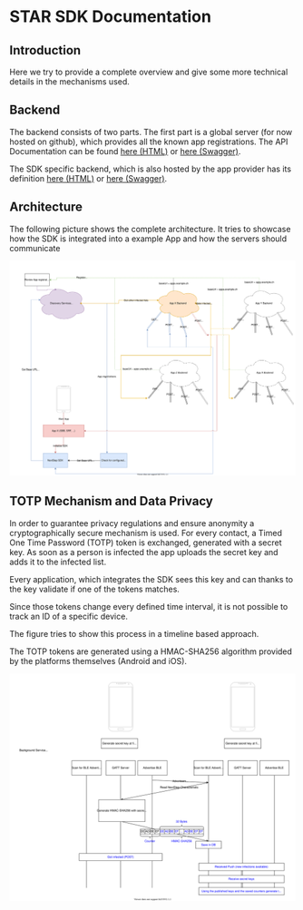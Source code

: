 # STAR SDK Documentation

## Introduction

Here we try to provide a  complete overview and give some more technical details in the mechanisms used.

## Backend
The backend consists of two parts. The first part is a global server (for now hosted on github), which provides all the known app registrations. The API Documentation can be found [here (HTML)](backend-swagger/discovery.html) or [here (Swagger)](backend-swagger/discovery.yaml).

The SDK specific backend, which is also hosted by the app provider has its definition [here (HTML)](backend-swagger/sdk.html) or [here (Swagger)](backend-swagger/sdk.yaml).

## Architecture

The following picture shows the complete architecture. It tries to showcase how the SDK is integrated into a example App and how the servers should communicate

![Architecture](NextStepArchitektur.svg)

## TOTP Mechanism and Data Privacy

In order to guarantee privacy regulations and ensure anonymity a cryptographically secure mechanism is used. For every contact, a Timed One Time Password (TOTP) token is exchanged, generated with a secret key. As soon as a person is infected the app uploads the secret key and adds it to the infected list.

Every application, which integrates the SDK sees this key and can thanks to the key validate if one of the tokens matches.

Since those tokens change every defined time interval, it is not possible to track an ID of a specific device. 

The figure tries to show this process in a timeline based approach.

The TOTP tokens are generated using a HMAC-SHA256 algorithm provided by the platforms themselves (Android and iOS).

![Security Architecture](NextStepSecurityArchitecture.svg)